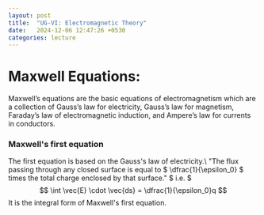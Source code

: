 ```yaml
---
layout: post
title:  "UG-VI: Electromagnetic Theory"
date:   2024-12-06 12:47:26 +0530
categories: lecture
---
```

# Maxwell Equations:

Maxwell’s equations are the basic equations of electromagnetism which are a collection of Gauss’s law for electricity, Gauss’s law for magnetism, Faraday’s law of electromagnetic induction, and Ampere’s law for currents in conductors.


### Maxwell's first equation
The first equation is based on the Gauss's law of electricity.\\
"The flux passing through any closed surface is equal to $ \dfrac{1}{\epsilon_0} $ times the total charge enclosed by that surface." $ i.e. $
 $$ \int \vec{E} \cdot \vec{ds} = \dfrac{1}{\epsilon_0}q $$ 
It is the integral form of Maxwell's first equation.
